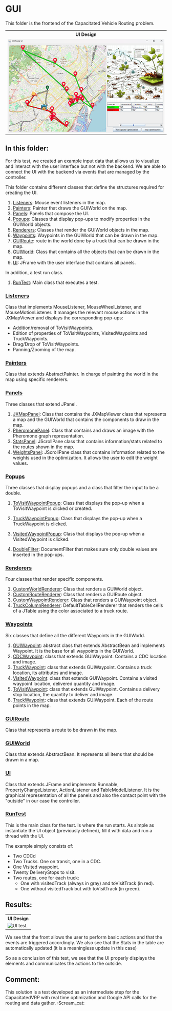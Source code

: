 # GUI
This folder is the frontend of the Capacitated Vehicle Routing problem.

<table>
  <tr>
    <th> <b>UI Design </b></th>
  </tr>
  <tr>
    <td> <img src="https://github.com/SergioOyaga/AntColonyAlgorithmExamples/blob/master/src/out/VRP/TestResults/GUI_test_design.png"  title="UI design." alt="UI design." /></td>
  </tr>
</table>

## In this folder:
For this test, we created an example input data that allows us to visualize and interact with the user interface but not with the backend.
We are able to connect the UI with the backend via events that are managed by the controller. 

This folder contains different classes that define the structures required for creating the UI.
1. [Listeners](#listeners): Mouse event listeners in the map.
2. [Painters](#painters): Painter that draws the GUIWorld on the map.
3. [Panels](#panels): Panels that compose the UI.
4. [Popups](#popups): Classes that display pop-ups to modify properties in the GUIWorld objects.
5. [Renderers](#renderers): Classes that render the GUIWorld objects in the map.
6. [Waypoints](#waypoints): Waypoints in the GUIWorld that can be drawn in the map.
7. [GUIRoute](#guiroute): route in the world done by a truck that can be drawn in the map.
8. [GUIWorld](#guiworld): Class that contains all the objects that can be drawn in the map.
9. [UI](#ui): JFrame with the user interface that contains all panels.

In addition, a test run class.
1. [RunTest](#runtest): Main class that executes a test.


### [Listeners](https://github.com/SergioOyaga/AntColonyAlgorithmExamples/blob/master/src/main/java/org/soyaga/examples/VRP/CapacitatedVRP/GUI/Listeners/JXMouseListener.java)
Class that implements MouseListener, MouseWheelListener, and MouseMotionListener. It manages the relevant mouse actions in the JXMapViewer and displays the corresponding pop-ups:
<ul>
    <li> Addition/removal of ToVisitWaypoints.</li>
    <li> Edition of properties of ToVisitWaypoints, VisitedWaypoints and TruckWaypoints.</li>
    <li> Drag/Drop of ToVisitWaypoints.</li>
    <li> Panning/Zooming of the map.</li>
</ul>

### [Painters](https://github.com/SergioOyaga/AntColonyAlgorithmExamples/blob/master/src/main/java/org/soyaga/examples/VRP/CapacitatedVRP/GUI/Painters/WorldPAinter.java)
Class that extends AbstractPainter<JXMapViewer>. In charge of painting the world in the map using specific renderers.

### [Panels](https://github.com/SergioOyaga/AntColonyAlgorithmExamples/blob/master/src/main/java/org/soyaga/examples/VRP/CapacitatedVRP/GUI/Panels)
Three classes that extend JPanel.
1. [JXMapPanel](https://github.com/SergioOyaga/AntColonyAlgorithmExamples/blob/master/src/main/java/org/soyaga/examples/VRP/CapacitatedVRP/GUI/Panels/JXMapPanel.java): Class that contains the JXMapViewer class that represents a map and the GUIWorld that contains the components to draw in the map.
2. [PheromonePanel](https://github.com/SergioOyaga/AntColonyAlgorithmExamples/blob/master/src/main/java/org/soyaga/examples/VRP/CapacitatedVRP/GUI/Panels/PheromonePanel.java): Class that contains and draws an image with the Pheromone graph representation.
3. [StatsPanel](https://github.com/SergioOyaga/AntColonyAlgorithmExamples/blob/master/src/main/java/org/soyaga/examples/VRP/CapacitatedVRP/GUI/Panels/StatsPanel.java): JScrollPane class that contains information/stats related to the routes shown in the map.
4. [WeightsPanel](https://github.com/SergioOyaga/AntColonyAlgorithmExamples/blob/master/src/main/java/org/soyaga/examples/VRP/CapacitatedVRP/GUI/Panels/WeightsPanel.java): JScrollPane class that contains information related to the weights used in the optimization. It allows the user to edit the weight values.

### [Popups](https://github.com/SergioOyaga/AntColonyAlgorithmExamples/blob/master/src/main/java/org/soyaga/examples/VRP/CapacitatedVRP/GUI/Popups)
Three classes that display popups and a class that filter the input to be a double.

1. [ToVisitWaypointPopup](https://github.com/SergioOyaga/AntColonyAlgorithmExamples/blob/master/src/main/java/org/soyaga/examples/VRP/CapacitatedVRP/GUI/Popups/ToVisitWaypointPopup.java): Class that displays the pop-up when a ToVisitWaypoint is clicked or created.
2. [TruckWaypointPopup](https://github.com/SergioOyaga/AntColonyAlgorithmExamples/blob/master/src/main/java/org/soyaga/examples/VRP/CapacitatedVRP/GUI/Popups/TruckWaypointPopup.java): Class that displays the pop-up when a TruckWaypoint is clicked.
3. [VisitedWaypointPopup](https://github.com/SergioOyaga/AntColonyAlgorithmExamples/blob/master/src/main/java/org/soyaga/examples/VRP/CapacitatedVRP/GUI/Popups/VisitedWaypointPopup.java): Class that displays the pop-up when a VisitedWaypoint is clicked.


1. [DoubleFilter](https://github.com/SergioOyaga/AntColonyAlgorithmExamples/blob/master/src/main/java/org/soyaga/examples/VRP/CapacitatedVRP/GUI/Popups/DoubleFilter.java): DocumentFilter that makes sure only double values are inserted in the pop-ups.

### [Renderers](https://github.com/SergioOyaga/AntColonyAlgorithmExamples/blob/master/src/main/java/org/soyaga/examples/VRP/CapacitatedVRP/GUI/Renderers)
Four classes that render specific components.
1. [CustomWorldRenderer](https://github.com/SergioOyaga/AntColonyAlgorithmExamples/blob/master/src/main/java/org/soyaga/examples/VRP/CapacitatedVRP/GUI/Renderers/CustomWorldRenderer.java): Class that renders a GUIWorld object.
2. [CustomRouteRenderer](https://github.com/SergioOyaga/AntColonyAlgorithmExamples/blob/master/src/main/java/org/soyaga/examples/VRP/CapacitatedVRP/GUI/Renderers/CustomRouteRenderer.java): Class that renders a GUIRoute object.
3. [CustomWaypointRenderer](https://github.com/SergioOyaga/AntColonyAlgorithmExamples/blob/master/src/main/java/org/soyaga/examples/VRP/CapacitatedVRP/GUI/Renderers/CustomWaypointRenderer.java): Class that renders a GUIWaypoint object.
4. [TruckColumnRenderer](https://github.com/SergioOyaga/AntColonyAlgorithmExamples/blob/master/src/main/java/org/soyaga/examples/VRP/CapacitatedVRP/GUI/Popups/TruckColumnRenderer.java): DefaultTableCellRenderer that renders the cells of a JTable using the color associated to a truck route.

### [Waypoints](https://github.com/SergioOyaga/AntColonyAlgorithmExamples/blob/master/src/main/java/org/soyaga/examples/VRP/CapacitatedVRP/GUI/Waypoints)
Six classes that define all the different Waypoints in the GUIWorld.
1. [GUIWaypoint](https://github.com/SergioOyaga/AntColonyAlgorithmExamples/blob/master/src/main/java/org/soyaga/examples/VRP/CapacitatedVRP/GUI/Waypoints/GUIWaypoint.java): abstract class that extends AbstractBean and implements Waypoint. It is the base for all waypoints in the GUIWorld.
2. [CDCWaypoint](https://github.com/SergioOyaga/AntColonyAlgorithmExamples/blob/master/src/main/java/org/soyaga/examples/VRP/CapacitatedVRP/GUI/Waypoints/CDCWaypoint.java): class that extends GUIWaypoint. Contains a CDC location and image.
3. [TruckWaypoint](https://github.com/SergioOyaga/AntColonyAlgorithmExamples/blob/master/src/main/java/org/soyaga/examples/VRP/CapacitatedVRP/GUI/Waypoints/TruckWaypoint.java): class that extends GUIWaypoint. Contains a truck location, its attributes and image.
4. [VisitedWaypoint](https://github.com/SergioOyaga/AntColonyAlgorithmExamples/blob/master/src/main/java/org/soyaga/examples/VRP/CapacitatedVRP/GUI/Waypoints/VisitedWaypoint.java): class that extends GUIWaypoint. Contains a visited waypoint location, delivered quantity and image.
5. [ToVisitWaypoint](https://github.com/SergioOyaga/AntColonyAlgorithmExamples/blob/master/src/main/java/org/soyaga/examples/VRP/CapacitatedVRP/GUI/Waypoints/ToVisitWaypoint.java): class that extends GUIWaypoint. Contains a delivery stop location, the quantity to deliver and image.
6. [TrackWaypoint](https://github.com/SergioOyaga/AntColonyAlgorithmExamples/blob/master/src/main/java/org/soyaga/examples/VRP/CapacitatedVRP/GUI/Waypoints/TrackWaypoint.java): class that extends GUIWaypoint. Each of the route points in the map.

### [GUIRoute](https://github.com/SergioOyaga/AntColonyAlgorithmExamples/blob/master/src/main/java/org/soyaga/examples/VRP/CapacitatedVRP/GUI/GUIRoute.java)
Class that represents a route to be drawn in the map.

### [GUIWorld](https://github.com/SergioOyaga/AntColonyAlgorithmExamples/blob/master/src/main/java/org/soyaga/examples/VRP/CapacitatedVRP/GUI/GUIWorld.java)
Class that extends AbstractBean. It represents all items that should be drawn in a map. 

### [UI](https://github.com/SergioOyaga/AntColonyAlgorithmExamples/blob/master/src/main/java/org/soyaga/examples/GUI/CapacitatedVRP/UI.java)
Class that extends JFrame and implements Runnable, PropertyChangeListener, ActionListener and TableModelListener. It is the graphical representation of all the panels and also the contact point with the "outside" in our case the controller.

### [RunTest](https://github.com/SergioOyaga/AntColonyAlgorithmExamples/blob/master/src/main/java/org/soyaga/examples/VRP/CapacitatedVRP/GUI/RunTest.java)
This is the main class for the test. Is where the run starts. As simple as instantiate the UI object (previously defined), fill it with data and run a thread with the UI.

The example simply consists of:
<ul>
    <li> Two CDCd</li>
    <li> Two Trucks. One on transit, one in a CDC.</li>
    <li> One Visited waypoint.</li>
    <li> Twenty DeliveryStops to visit.</li>
    <li> Two routes, one for each truck:
        <ul>
            <li>One with visitedTrack (always in gray) and toVisitTrack (in red).</li>
            <li>One without visitedTrack but with toVisitTrack (in green).</li>
        </ul>
    </li>
</ul>

## Results:

<table>
  <tr>
    <th> <b>UI Design </b></th>
  </tr>
  <tr>
    <td> <img src="https://github.com/SergioOyaga/AntColonyAlgorithmExamples/blob/master/src/out/VRP/TestResults/GUI_test_exaplan.mp4"  title="UI test." alt="UI test." /></td>
  </tr>
</table>
We see that the front allows the user to perform basic actions and that the events are triggered accordingly. We also see that the Stats in the table are automatically updated (it is a meaningless update in this case)

So as a conclusion of this test, we see that the UI properly displays the elements and communicates the actions to the outside.

## Comment:
This solution is a test developed as an intermediate step for the CapacitatedVRP with real time optimization and Google API calls for the routing and data gather. :Scream_cat:

